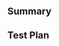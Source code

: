 ## Summary

<!--
 Explain your changes. What existing problem does the pull request solve?

 If there's any open issue or discussions related to this PR, reference the issue here.
-->

## Test Plan

<!--
  Show a list of commands and their outputs that demonstrate
  how this PR resolved the problem or implemented the feature.
-->